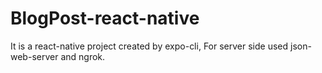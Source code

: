 # BlogPost-react-native
It is a react-native project created by expo-cli, For server side used json-web-server and ngrok.
